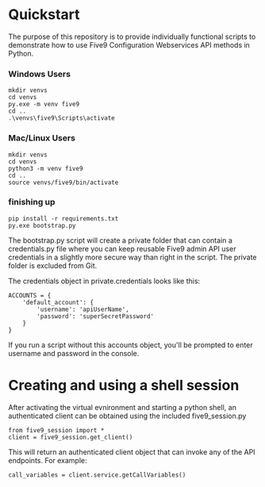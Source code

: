 # Quickstart

The purpose of this repository is to provide individually functional scripts to demonstrate how to use Five9 Configuration Webservices API methods in Python.

### Windows Users
    mkdir venvs
    cd venvs
    py.exe -m venv five9
    cd ..
    .\venvs\five9\Scripts\activate

### Mac/Linux Users
    mkdir venvs
    cd venvs
    python3 -m venv five9
    cd ..
    source venvs/five9/bin/activate

### finishing up
    pip install -r requirements.txt
    py.exe bootstrap.py

The bootstrap.py script will create a private folder that can contain a credentials.py file where you can keep reusable Five9 admin API user credentials in a slightly more secure way than right in the script.  The private folder is excluded from Git.  

The credentials object in private.credentials looks like this:

    ACCOUNTS = {
        'default_account': {
            'username': 'apiUserName',
            'password': 'superSecretPassword'
        }
    }

If you run a script without this accounts object, you'll be prompted to enter username and password in the console. 

# Creating and using a shell session
After activating the virtual evnironment and starting a python shell, an authenticated client can be obtained using the included five9_session.py

    from five9_session import *
    client = five9_session.get_client()

This will return an authenticated client object that can invoke any of the API endpoints.  For example:

    call_variables = client.service.getCallVariables()
